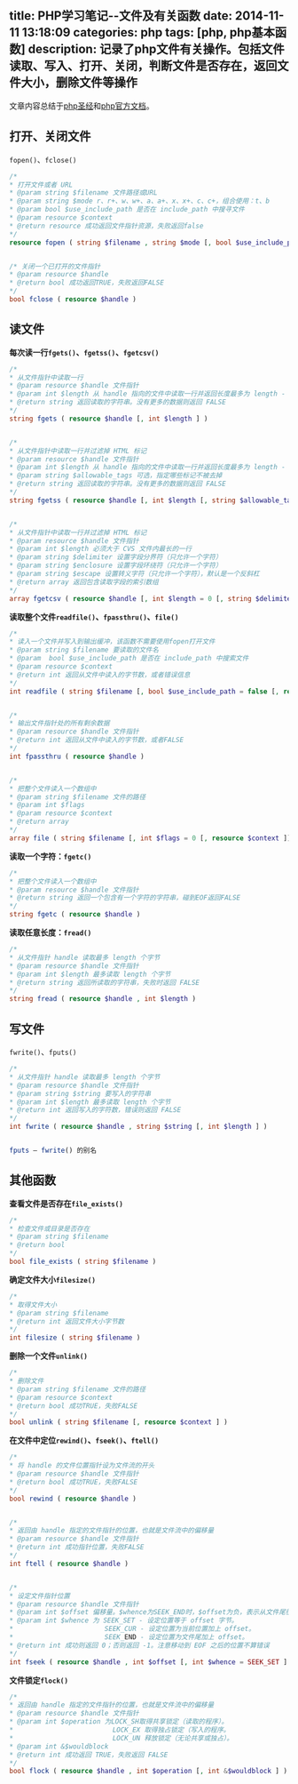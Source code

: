 title: PHP学习笔记--文件及有关函数
date: 2014-11-11 13:18:09
categories: php
tags: [php, php基本函数]
description: 记录了php文件有关操作。包括文件读取、写入、打开、关闭，判断文件是否存在，返回文件大小，删除文件等操作
---

文章内容总结于[php圣经](http://book.douban.com/subject/3549421/)和[php官方文档](http://php.net/manual/zh/)。


## 打开、关闭文件

`fopen()`、`fclose()`
``` php
/*
* 打开文件或者 URL
* @param string $filename 文件路径或URL
* @param string $mode r、r+、w、w+、a、a+、x、x+、c、c+，组合使用：t、b
* @param bool $use_include_path 是否在 include_path 中搜寻文件
* @param resource $context
* @return resource 成功返回文件指针资源，失败返回false
*/
resource fopen ( string $filename , string $mode [, bool $use_include_path = false [, resource $context ]] )


/* 关闭一个已打开的文件指针
* @param resource $handle
* @return bool 成功返回TRUE，失败返回FALSE
*/
bool fclose ( resource $handle )
```


## 读文件

**每次读一行`fgets()`、`fgetss()`、`fgetcsv()`**
``` php
/*
* 从文件指针中读取一行
* @param resource $handle 文件指针
* @param int $length 从 handle 指向的文件中读取一行并返回长度最多为 length - 1 字节的字符串
* @return string 返回读取的字符串。没有更多的数据则返回 FALSE
*/
string fgets ( resource $handle [, int $length ] )


/*
* 从文件指针中读取一行并过滤掉 HTML 标记
* @param resource $handle 文件指针
* @param int $length 从 handle 指向的文件中读取一行并返回长度最多为 length - 1 字节的字符串
* @param string $allowable_tags 可选，指定哪些标记不被去掉
* @return string 返回读取的字符串。没有更多的数据则返回 FALSE
*/
string fgetss ( resource $handle [, int $length [, string $allowable_tags ]] )


/*
* 从文件指针中读取一行并过滤掉 HTML 标记
* @param resource $handle 文件指针
* @param int $length 必须大于 CVS 文件内最长的一行
* @param string $delimiter 设置字段分界符（只允许一个字符）
* @param string $enclosure 设置字段环绕符（只允许一个字符）
* @param string $escape 设置转义字符（只允许一个字符），默认是一个反斜杠
* @return array 返回包含读取字段的索引数组
*/
array fgetcsv ( resource $handle [, int $length = 0 [, string $delimiter = ',' [, string $enclosure = '"' [, string $escape = '\\' ]]]] )
```


**读取整个文件`readfile()`、`fpassthru()`、`file()`**

``` php
/*
* 读入一个文件并写入到输出缓冲，该函数不需要使用fopen打开文件
* @param string $filename 要读取的文件名
* @param  bool $use_include_path 是否在 include_path 中搜索文件
* @param resource $context
* @return int 返回从文件中读入的字节数，或者错误信息
*/
int readfile ( string $filename [, bool $use_include_path = false [, resource $context ]] )


/*
* 输出文件指针处的所有剩余数据
* @param resource $handle 文件指针
* @return int 返回从文件中读入的字节数，或者FALSE
*/
int fpassthru ( resource $handle )


/*
* 把整个文件读入一个数组中
* @param string $filename 文件的路径
* @param int $flags
* @param resource $context
* @return array 
*/
array file ( string $filename [, int $flags = 0 [, resource $context ]] )
```


**读取一个字符：`fgetc()`**
``` php
/*
* 把整个文件读入一个数组中
* @param resource $handle 文件指针
* @return string 返回一个包含有一个字符的字符串，碰到EOF返回FALSE
*/
string fgetc ( resource $handle )
```

**读取任意长度：`fread()`**
``` php
/*
* 从文件指针 handle 读取最多 length 个字节
* @param resource $handle 文件指针
* @param int $length 最多读取 length 个字节
* @return string 返回所读取的字符串，失败时返回 FALSE
*/
string fread ( resource $handle , int $length )
```


## 写文件
`fwrite()`、`fputs()`
``` php
/*
* 从文件指针 handle 读取最多 length 个字节
* @param resource $handle 文件指针
* @param string $string 要写入的字符串
* @param int $length 最多读取 length 个字节
* @return int 返回写入的字符数，错误则返回 FALSE 
*/
int fwrite ( resource $handle , string $string [, int $length ] )


fputs — fwrite() 的别名
```


## 其他函数

**查看文件是否存在`file_exists()`**
``` php
/*
* 检查文件或目录是否存在
* @param string $filename 
* @return bool 
*/
bool file_exists ( string $filename )
```

**确定文件大小`filesize()`**
``` php
/*
* 取得文件大小
* @param string $filename 
* @return int 返回文件大小字节数
*/
int filesize ( string $filename )
```

**删除一个文件`unlink()`**
``` php
/*
* 删除文件
* @param string $filename 文件的路径
* @param resource $context
* @return bool 成功TRUE，失败FALSE
*/
bool unlink ( string $filename [, resource $context ] )
```

**在文件中定位`rewind()`、`fseek()`、`ftell()`**
``` php
/*
* 将 handle 的文件位置指针设为文件流的开头
* @param resource $handle 文件指针
* @return bool 成功TRUE，失败FALSE
*/
bool rewind ( resource $handle )


/*
* 返回由 handle 指定的文件指针的位置，也就是文件流中的偏移量
* @param resource $handle 文件指针
* @return int 成功指针位置，失败FALSE
*/
int ftell ( resource $handle )


/*
* 设定文件指针位置
* @param resource $handle 文件指针
* @param int $offset 偏移量。$whence为SEEK_END时，$offset为负，表示从文件尾往前
* @param int $whence 为 SEEK_SET - 设定位置等于 offset 字节。
*                       SEEK_CUR - 设定位置为当前位置加上 offset。
*                       SEEK_END - 设定位置为文件尾加上 offset。
* @return int 成功则返回 0；否则返回 -1。注意移动到 EOF 之后的位置不算错误
*/
int fseek ( resource $handle , int $offset [, int $whence = SEEK_SET ] )
```


**文件锁定`flock()`**
``` php
/*
* 返回由 handle 指定的文件指针的位置，也就是文件流中的偏移量
* @param resource $handle 文件指针
* @param int $operation 为LOCK_SH取得共享锁定（读取的程序）。  
*                         LOCK_EX 取得独占锁定（写入的程序。  
*                         LOCK_UN 释放锁定（无论共享或独占）。
* @param int &$wouldblock
* @return int 成功返回 TRUE，失败返回 FALSE
*/
bool flock ( resource $handle , int $operation [, int &$wouldblock ] )
```